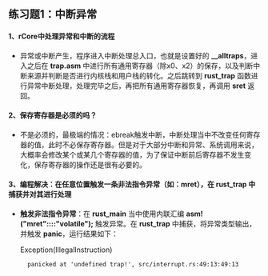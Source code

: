 ## 练习题1：中断异常
#### 1、rCore中处理异常和中断的流程
* 异常或中断产生，程序进入中断处理总入口，也就是设置好的 **__alltraps**，进入之后在 **trap.asm** 中进行所有通用寄存器（除x0、x2）的保存，以及判断中断来源并判断是否进行内核栈和用户栈的转化。之后跳转到 **rust_trap** 函数进行异常中断处理，处理完毕之后，再把所有通用寄存器恢复，再调用 **sret** 返回。

#### 2、保存寄存器是必须的吗？
* 不是必须的，最极端的情况：ebreak触发中断，中断处理当中不改变任何寄存器的值，此时不必保存寄存器。但是对于大部分中断和异常、系统调用来说，大概率会修改某个或某几个寄存器的值，为了保证中断前后寄存器不发生变化，保存寄存器的操作还是很有必要的。

#### 3、编程解决：在任意位置触发一条非法指令异常（如：mret），在 rust_trap 中捕获并对其进行处理
* **触发非法指令异常**：在 **rust_main** 当中使用内联汇编 **asm!("mret"::::"volatile");** 触发异常。在 **rust_trap** 中捕获，将异常类型输出，并触发 **panic**，运行结果如下：
	
	
	Exception(IllegalInstruction)
	
		panicked at 'undefined trap!', src/interrupt.rs:49:13:49:13
